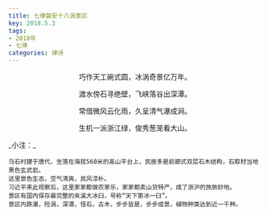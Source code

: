 ```yaml
---
title: 七律磐安十八涡景区
key: 2018.5.3
tags: 
- 2018年 
- 七律
categories: 律诗
---
```


<p align="center">巧作天工碗式圆，冰涡奇景亿万年。
</p>
<p align="center">渡水傍石寻绝壁，飞峡落谷出深潭。
</p>
<p align="center">常借微风云化雨，久呈清气瀑成涧。
</p>
<p align="center">生机一派浙江绿，俊秀葱茏看大山。
</p>
_小注：_

```
乌石村建于唐代，坐落在海拔560米的高山平台上，民居多是前廊式双层石木结构，石取材当地黑色玄武岩。
这里景色生态，空气清爽，民风淳朴。
习近平来此视察后，这里家家都做农家乐，家家都卖山货特产，成了浙沪的旅旅妙地。
景区有国内保存最完整的夹溪大冰臼，号称“天下第冰一臼”。
景区内跌瀑，险涡，深潭，怪石，古木，步步皆是，步步成景，植物种类达到近一千种。
```